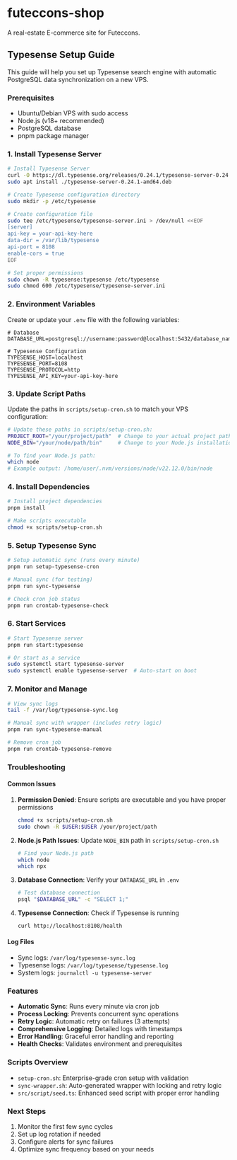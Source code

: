 # futeccons-shop
A real-estate E-commerce site for Futeccons.

## Typesense Setup Guide

This guide will help you set up Typesense search engine with automatic PostgreSQL data synchronization on a new VPS.

### Prerequisites

- Ubuntu/Debian VPS with sudo access
- Node.js (v18+ recommended)
- PostgreSQL database
- pnpm package manager

### 1. Install Typesense Server

```bash
# Install Typesense Server
curl -O https://dl.typesense.org/releases/0.24.1/typesense-server-0.24.1-amd64.deb
sudo apt install ./typesense-server-0.24.1-amd64.deb

# Create Typesense configuration directory
sudo mkdir -p /etc/typesense

# Create configuration file
sudo tee /etc/typesense/typesense-server.ini > /dev/null <<EOF
[server]
api-key = your-api-key-here
data-dir = /var/lib/typesense
api-port = 8108
enable-cors = true
EOF

# Set proper permissions
sudo chown -R typesense:typesense /etc/typesense
sudo chmod 600 /etc/typesense/typesense-server.ini
```

### 2. Environment Variables

Create or update your `.env` file with the following variables:

```env
# Database
DATABASE_URL=postgresql://username:password@localhost:5432/database_name

# Typesense Configuration
TYPESENSE_HOST=localhost
TYPESENSE_PORT=8108
TYPESENSE_PROTOCOL=http
TYPESENSE_API_KEY=your-api-key-here
```

### 3. Update Script Paths

Update the paths in `scripts/setup-cron.sh` to match your VPS configuration:

```bash
# Update these paths in scripts/setup-cron.sh:
PROJECT_ROOT="/your/project/path"  # Change to your actual project path
NODE_BIN="/your/node/path/bin"     # Change to your Node.js installation path

# To find your Node.js path:
which node
# Example output: /home/user/.nvm/versions/node/v22.12.0/bin/node
```

### 4. Install Dependencies

```bash
# Install project dependencies
pnpm install

# Make scripts executable
chmod +x scripts/setup-cron.sh
```

### 5. Setup Typesense Sync

```bash
# Setup automatic sync (runs every minute)
pnpm run setup-typesense-cron

# Manual sync (for testing)
pnpm run sync-typesense

# Check cron job status
pnpm run crontab-typesense-check
```

### 6. Start Services

```bash
# Start Typesense server
pnpm run start:typesense

# Or start as a service
sudo systemctl start typesense-server
sudo systemctl enable typesense-server  # Auto-start on boot
```

### 7. Monitor and Manage

```bash
# View sync logs
tail -f /var/log/typesense-sync.log

# Manual sync with wrapper (includes retry logic)
pnpm run sync-typesense-manual

# Remove cron job
pnpm run crontab-typesense-remove
```

### Troubleshooting

#### Common Issues

1. **Permission Denied**: Ensure scripts are executable and you have proper permissions
   ```bash
   chmod +x scripts/setup-cron.sh
   sudo chown -R $USER:$USER /your/project/path
   ```

2. **Node.js Path Issues**: Update `NODE_BIN` path in `scripts/setup-cron.sh`
   ```bash
   # Find your Node.js path
   which node
   which npx
   ```

3. **Database Connection**: Verify your `DATABASE_URL` in `.env`
   ```bash
   # Test database connection
   psql "$DATABASE_URL" -c "SELECT 1;"
   ```

4. **Typesense Connection**: Check if Typesense is running
   ```bash
   curl http://localhost:8108/health
   ```

#### Log Files

- Sync logs: `/var/log/typesense-sync.log`
- Typesense logs: `/var/log/typesense/typesense.log`
- System logs: `journalctl -u typesense-server`

### Features

- **Automatic Sync**: Runs every minute via cron job
- **Process Locking**: Prevents concurrent sync operations
- **Retry Logic**: Automatic retry on failures (3 attempts)
- **Comprehensive Logging**: Detailed logs with timestamps
- **Error Handling**: Graceful error handling and reporting
- **Health Checks**: Validates environment and prerequisites

### Scripts Overview

- `setup-cron.sh`: Enterprise-grade cron setup with validation
- `sync-wrapper.sh`: Auto-generated wrapper with locking and retry logic
- `src/script/seed.ts`: Enhanced seed script with proper error handling

### Next Steps

1. Monitor the first few sync cycles
2. Set up log rotation if needed
3. Configure alerts for sync failures
4. Optimize sync frequency based on your needs
